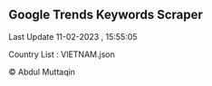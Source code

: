 

## Google Trends Keywords Scraper 
 
Last Update 11-02-2023 , 15:55:05

Country List :
VIETNAM.json



© Abdul Muttaqin 
